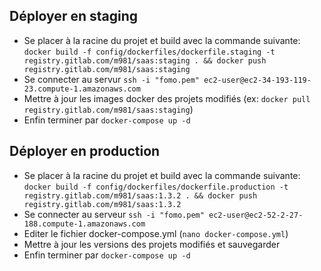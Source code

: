 ## Déployer en staging

- Se placer à la racine du projet et build avec la commande suivante: `docker build -f config/dockerfiles/dockerfile.staging -t registry.gitlab.com/m981/saas:staging . && docker push registry.gitlab.com/m981/saas:staging`
- Se connecter au servur `ssh -i "fomo.pem" ec2-user@ec2-34-193-119-23.compute-1.amazonaws.com`
- Mettre à jour les images docker des projets modifiés (ex: `docker pull registry.gitlab.com/m981/saas:staging`)
- Enfin terminer par `docker-compose up -d`

## Déployer en production

- Se placer à la racine du projet et build avec la commande suivante: `docker build -f config/dockerfiles/dockerfile.production -t registry.gitlab.com/m981/saas:1.3.2 . && docker push registry.gitlab.com/m981/saas:1.3.2`
- Se connecter au serveur `ssh -i "fomo.pem" ec2-user@ec2-52-2-27-188.compute-1.amazonaws.com`
- Editer le fichier docker-compose.yml (`nano docker-compose.yml`)
- Mettre à jour les versions des projets modifiés et sauvegarder
- Enfin terminer par `docker-compose up -d`
